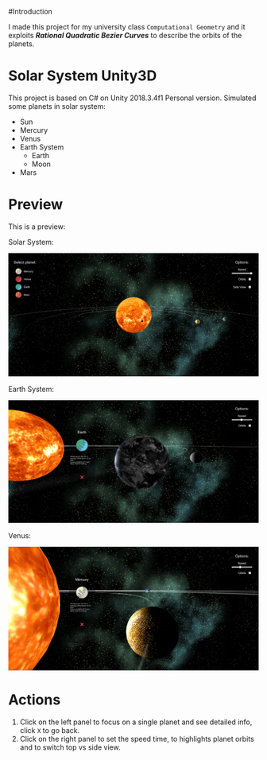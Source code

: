 #Introduction

I made this project for my university class `Computational Geometry` and it exploits ***Rational Quadratic Bezier Curves*** to describe the orbits of the planets.

# Solar System Unity3D

This project is based on C# on Unity 2018.3.4f1 Personal version. Simulated some planets in solar system:
- Sun
- Mercury
- Venus
- Earth System
  - Earth
  - Moon
- Mars


# Preview
This is a preview:


Solar System:

![Solar System](screenshots/solar1.png)

Earth System:

![Earth System](screenshots/solar2.png)

Venus:

![Mercury](screenshots/solar3.png)


# Actions
1. Click on the left panel to focus on a single planet and see detailed info, click `X` to go back.
2. Click on the right panel to set the speed time, to highlights planet orbits and to switch top vs side view.
